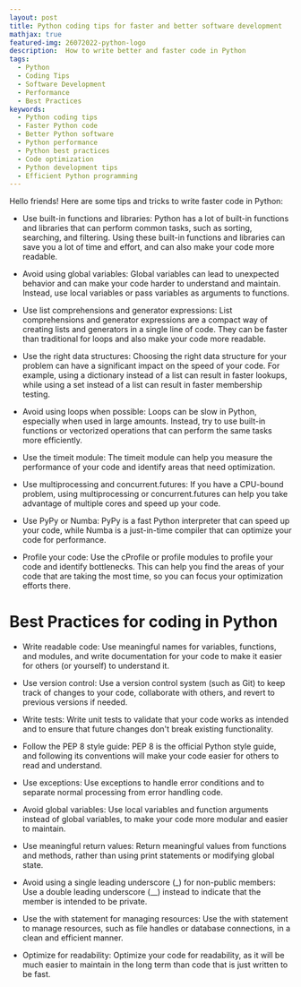 ```yaml
---
layout: post
title: Python coding tips for faster and better software development
mathjax: true
featured-img: 26072022-python-logo
description:  How to write better and faster code in Python
tags:
  - Python
  - Coding Tips
  - Software Development
  - Performance
  - Best Practices
keywords:
  - Python coding tips
  - Faster Python code
  - Better Python software
  - Python performance
  - Python best practices
  - Code optimization
  - Python development tips
  - Efficient Python programming
---
```


Hello friends! Here are some tips and tricks to write faster code in Python:

* Use built-in functions and libraries: Python has a lot of built-in functions and libraries that can perform common tasks, such as sorting, searching, and filtering. Using these built-in functions and libraries can save you a lot of time and effort, and can also make your code more readable.

* Avoid using global variables: Global variables can lead to unexpected behavior and can make your code harder to understand and maintain. Instead, use local variables or pass variables as arguments to functions.

* Use list comprehensions and generator expressions: List comprehensions and generator expressions are a compact way of creating lists and generators in a single line of code. They can be faster than traditional for loops and also make your code more readable.

* Use the right data structures: Choosing the right data structure for your problem can have a significant impact on the speed of your code. For example, using a dictionary instead of a list can result in faster lookups, while using a set instead of a list can result in faster membership testing.

* Avoid using loops when possible: Loops can be slow in Python, especially when used in large amounts. Instead, try to use built-in functions or vectorized operations that can perform the same tasks more efficiently.

* Use the timeit module: The timeit module can help you measure the performance of your code and identify areas that need optimization.

* Use multiprocessing and concurrent.futures: If you have a CPU-bound problem, using multiprocessing or concurrent.futures can help you take advantage of multiple cores and speed up your code.

* Use PyPy or Numba: PyPy is a fast Python interpreter that can speed up your code, while Numba is a just-in-time compiler that can optimize your code for performance.

* Profile your code: Use the cProfile or profile modules to profile your code and identify bottlenecks. This can help you find the areas of your code that are taking the most time, so you can focus your optimization efforts there.

# Best Practices for coding in Python

* Write readable code: Use meaningful names for variables, functions, and modules, and write documentation for your code to make it easier for others (or yourself) to understand it.

* Use version control: Use a version control system (such as Git) to keep track of changes to your code, collaborate with others, and revert to previous versions if needed.

* Write tests: Write unit tests to validate that your code works as intended and to ensure that future changes don't break existing functionality.

* Follow the PEP 8 style guide: PEP 8 is the official Python style guide, and following its conventions will make your code easier for others to read and understand.

* Use exceptions: Use exceptions to handle error conditions and to separate normal processing from error handling code.

* Avoid global variables: Use local variables and function arguments instead of global variables, to make your code more modular and easier to maintain.

* Use meaningful return values: Return meaningful values from functions and methods, rather than using print statements or modifying global state.

* Avoid using a single leading underscore (_) for non-public members: Use a double leading underscore (__) instead to indicate that the member is intended to be private.

* Use the with statement for managing resources: Use the with statement to manage resources, such as file handles or database connections, in a clean and efficient manner.

* Optimize for readability: Optimize your code for readability, as it will be much easier to maintain in the long term than code that is just written to be fast.


